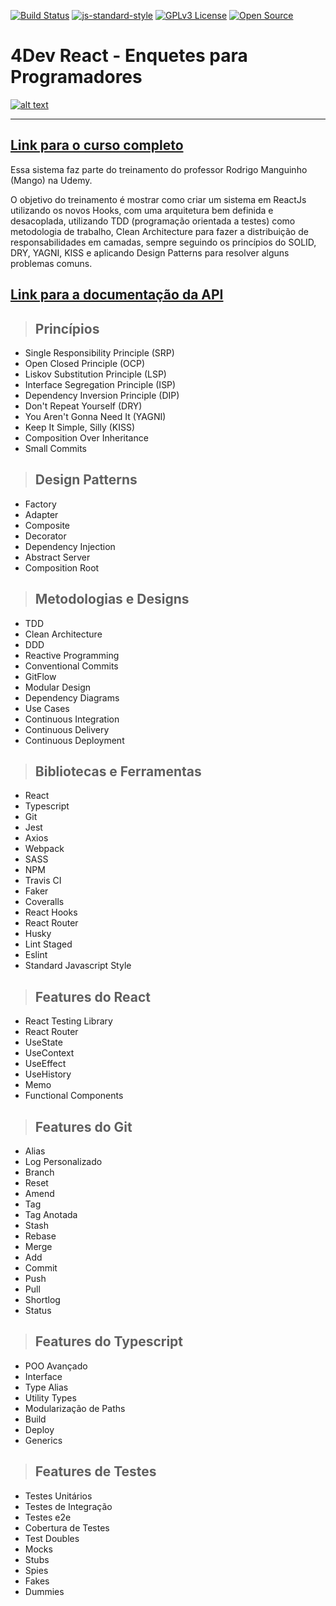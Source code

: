 [![Build Status](https://travis-ci.org/MrSescon/ReactApp-with-CleanArchitecture.svg?branch=main)](https://travis-ci.org/MrSescon/ReactApp-with-CleanArchitecture)
[![js-standard-style](https://img.shields.io/badge/code%20style-standard-brightgreen.svg)](http://standardjs.com)
[![GPLv3 License](https://img.shields.io/badge/License-GPL%20v3-yellow.svg)](https://opensource.org/licenses/)
[![Open Source](https://badges.frapsoft.com/os/v1/open-source.svg?v=103)](https://opensource.org/)

# **4Dev React - Enquetes para Programadores**

[![alt text](./public/img/course-logo.png "Link para o treinamento")](https://www.udemy.com/course/)

---

## [**Link para o curso completo**](https://www.udemy.com/course/)

Essa sistema faz parte do treinamento do professor Rodrigo Manguinho (Mango) na Udemy.

O objetivo do treinamento é mostrar como criar um sistema em ReactJs utilizando os novos Hooks, com uma arquitetura bem definida e desacoplada, utilizando TDD (programação orientada a testes) como metodologia de trabalho, Clean Architecture para fazer a distribuição de responsabilidades em camadas, sempre seguindo os princípios do SOLID, DRY, YAGNI, KISS e aplicando Design Patterns para resolver alguns problemas comuns.

## [**Link para a documentação da API**](http://fordevs.herokuapp.com/api-docs)

> ## Princípios
* Single Responsibility Principle (SRP)
* Open Closed Principle (OCP)
* Liskov Substitution Principle (LSP)
* Interface Segregation Principle (ISP)
* Dependency Inversion Principle (DIP)
* Don't Repeat Yourself (DRY)
* You Aren't Gonna Need It (YAGNI)
* Keep It Simple, Silly (KISS)
* Composition Over Inheritance
* Small Commits
> ## Design Patterns
* Factory
* Adapter
* Composite
* Decorator
* Dependency Injection
* Abstract Server
* Composition Root
> ## Metodologias e Designs
* TDD
* Clean Architecture
* DDD
* Reactive Programming
* Conventional Commits
* GitFlow
* Modular Design
* Dependency Diagrams
* Use Cases
* Continuous Integration
* Continuous Delivery
* Continuous Deployment
> ## Bibliotecas e Ferramentas
* React
* Typescript
* Git
* Jest
* Axios
* Webpack
* SASS
* NPM
* Travis CI
* Faker
* Coveralls
* React Hooks
* React Router
* Husky
* Lint Staged
* Eslint
* Standard Javascript Style
> ## Features do React
* React Testing Library
* React Router
* UseState
* UseContext
* UseEffect
* UseHistory
* Memo
* Functional Components
> ## Features do Git
* Alias
* Log Personalizado
* Branch
* Reset
* Amend
* Tag
* Tag Anotada
* Stash
* Rebase
* Merge
* Add
* Commit
* Push
* Pull
* Shortlog
* Status

> ## Features do Typescript
* POO Avançado
* Interface
* Type Alias
* Utility Types
* Modularização de Paths
* Build
* Deploy
* Generics
> ## Features de Testes
* Testes Unitários
* Testes de Integração
* Testes e2e
* Cobertura de Testes
* Test Doubles
* Mocks
* Stubs
* Spies
* Fakes
* Dummies